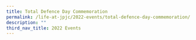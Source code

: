 ```yaml
---
title: Total Defence Day Commemoration
permalink: /life-at-jpjc/2022-events/total-defence-day-commemoration/
description: ""
third_nav_title: 2022 Events
---
```

